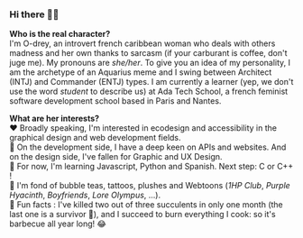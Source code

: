 ### Hi there 👋🏾


**Who is the real character?** <br>
I'm O-drey, an introvert french caribbean woman who deals with others madness and her own thanks to sarcasm (if your carburant is coffee, don't juge me).
My pronouns are _she/her_.
To give you an idea of my personality, I am the archetype of an Aquarius meme and I swing between Architect (INTJ) and Commander (ENTJ) types.
I am currently a learner (yep, we don't use the word _student_ to describe us) at Ada Tech School, a french feminist software development school based in Paris and Nantes.


**What are her interests?** <br>
  ❤️ Broadly speaking, I'm interested in ecodesign and accessibility in the graphical design and web development fields. <br>
  🔭 On the development side, I have a deep keen on APIs and websites. And on the design side, I've fallen for Graphic and UX Design. <br>
  🌱 For now, I'm learning Javascript, Python and Spanish. Next step: C or C++ ! <br>
  📌 I'm fond of bubble teas, tattoos, plushes and Webtoons (_1HP Club_, _Purple Hyacinth_, _Boyfriends_, _Lore Olympus_, ...). <br>
  🤯 Fun facts : I've killed two out of three succulents in only one month (the last one is a survivor 🌵), and I succeed to burn everything I cook: so it's barbecue all year long! 😂
